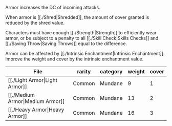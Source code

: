 Armor increases the DC of incoming attacks.

When armor is [[./Shred|Shredded]], the amount of cover granted is reduced by the shred value.

Characters must have enough [[./Strength|Strength]] to efficiently wear armor, or be subject to a penalty to all [[./Skill Check|Skills Checks]] and [[./Saving Throw|Saving Throws]] equal to the difference.

Armor can be affected by [[./Intrinsic Enchantment|Intrinsic Enchantment]]. Improve the weight and cover by the intrinsic enchantment value.

| File                              | rarity | category | weight | cover |
| --------------------------------- | ------ | -------- | ------ | ----- |
| [[./Light Armor\|Light Armor]]   | Common | Mundane  | 9      | 1     |
| [[./Medium Armor\|Medium Armor]] | Common | Mundane  | 13     | 2     |
| [[./Heavy Armor\|Heavy Armor]]   | Common | Mundane  | 16     | 3     |


